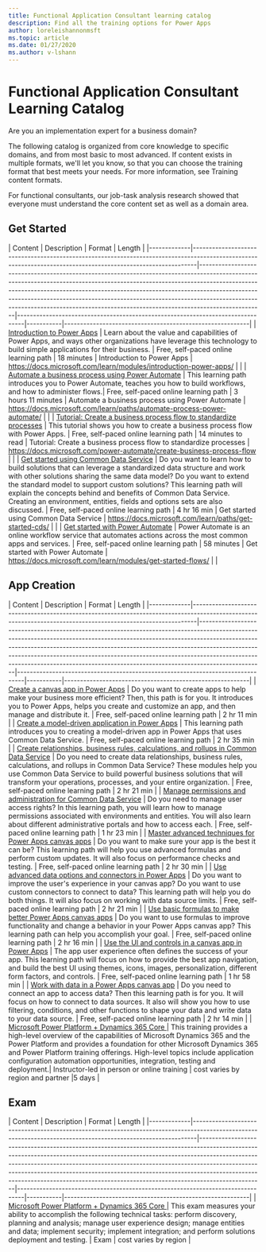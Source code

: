 ```yaml
---
title: Functional Application Consultant learning catalog
description: Find all the training options for Power Apps
author: loreleishannonmsft
ms.topic: article
ms.date: 01/27/2020
ms.author: v-lshann
---
```


# Functional Application Consultant Learning Catalog

Are you an implementation expert for a business domain? 

The following catalog is organized from core knowledge to specific domains, and from most basic to most advanced. If content exists in multiple formats, we'll let you know, so that you can choose the training format that best meets your needs. For more information, see Training content formats. 

For functional consultants, our job-task analysis research showed that everyone must understand the core content set as well as a domain area. 

## Get Started<a name="get-started"></a>
| Content  | Description  | Format   | Length    | 
|-------------|-------------------------------------------------------------------------------------------------------------------------------------------------------------|--------------------------------------------------------------------------------------------------------------------------------------------------------------------------------------------------------------------------------------------------------------------------------------------------------------------------------------------------------------------------------------------------------------------------|--------------------------------------------------------------------------------|-----------|----------------------------------------------------------|
| [Introduction to Power Apps](https://docs.microsoft.com/learn/modules/introduction-power-apps/)                                              | Learn about the value and capabilities of Power Apps, and ways other organizations have leverage this technology to build simple applications for their business.  | Free, self-paced online learning path | 18 minutes         | Introduction to Power Apps                                         | https://docs.microsoft.com/learn/modules/introduction-power-apps/       |   |
| [Automate a business process using Power Automate](https://docs.microsoft.com/learn/paths/automate-process-power-automate/)                 | This learning path introduces you to Power Automate, teaches you how to build workflows, and how to administer flows.| Free, self-paced online learning path | 3 hours 11 minutes | Automate a business process using Power Automate                  | https://docs.microsoft.com/learn/paths/automate-process-power-automate/ |   |
| [Tutorial: Create a business process flow to standardize processes](https://docs.microsoft.com/power-automate/create-business-process-flow) | This tutorial shows you how to create a business process flow with Power Apps.  | Free, self-paced online learning path | 14 minutes to read | Tutorial: Create a business process flow to standardize processes | https://docs.microsoft.com/power-automate/create-business-process-flow  |   |
| [Get started using Common Data Service](https://docs.microsoft.com/learn/paths/get-started-cds/)                                            | Do you want to learn how to build solutions that can leverage a standardized data structure and work with other solutions sharing the same data model? Do you want to extend the standard model to support custom solutions? This learning path will explain the concepts behind and benefits of Common Data Service. Creating an environment, entities, fields and options sets are also discussed. | Free, self-paced online learning path | 4 hr 16 min        | Get started using Common Data Service                             | https://docs.microsoft.com/learn/paths/get-started-cds/                 |   |
| [Get started with Power Automate](https://docs.microsoft.com/learn/modules/get-started-flows/)                                              | Power Automate is an online workflow service that automates actions across the most common apps and services.        | Free, self-paced online learning path | 58 minutes         | Get started with Power Automate                                   | https://docs.microsoft.com/learn/modules/get-started-flows/             |   |
## App Creation<a name="app-creation"></a>
| Content  | Description  | Format   | Length    | 
|-------------|-------------------------------------------------------------------------------------------------------------------------------------------------------------|--------------------------------------------------------------------------------------------------------------------------------------------------------------------------------------------------------------------------------------------------------------------------------------------------------------------------------------------------------------------------------------------------------------------------|--------------------------------------------------------------------------------|-----------|----------------------------------------------------------|
| [Create a canvas app in Power Apps](https://docs.microsoft.com/learn/paths/create-powerapps/)                                                                              | Do you want to create apps to help make your business more efficient? Then, this path is for you. It introduces you to Power Apps, helps you create and customize an app, and then manage and distribute it.                                                                  | Free, self-paced online learning path | 2 hr 11 min |
| [Create a model-driven application in Power Apps](https://docs.microsoft.com/learn/paths/create-app-models-business-processes/)                                            | This learning path introduces you to creating a model-driven app in Power Apps that uses Common Data Service.                                                                                                                                                                 | Free, self-paced online learning path | 2 hr 35 min |
| [Create relationships, business rules, calculations, and rollups in Common Data Service](https://docs.microsoft.com/learn/paths/create-relationships-common-data-service/) | Do you need to create data relationships, business rules, calculations, and rollups in Common Data Service? These modules help you use Common Data Service to build powerful business solutions that will transform your operations, processes, and your entire organization. | Free, self-paced online learning path | 2 hr 21 min |
| [Manage permissions and administration for Common Data Service](https://docs.microsoft.com/learn/paths/manage-permissions-administration-common-data-service/)             | Do you need to manage user access rights? In this learning path, you will learn how to manage permissions associated with environments and entities. You will also learn about different administrative portals and how to access each.                                       | Free, self-paced online learning path | 1 hr 23 min |
| [Master advanced techniques for Power Apps canvas apps](https://docs.microsoft.com/learn/paths/understand-advanced-topics/)                                                | Do you want to make sure your app is the best it can be? This learning path will help you use advanced formulas and perform custom updates. It will also focus on performance checks and testing.                                                                             | Free, self-paced online learning path | 2 hr 30 min |
| [Use advanced data options and connectors in Power Apps](https://docs.microsoft.com/learn/paths/advanced-data-options-and-connectors/)                                     | Do you want to improve the user's experience in your canvas app? Do you want to use custom connectors to connect to data? This learning path will help you do both things. It will also focus on working with data source limits.                                             | Free, self-paced online learning path | 2 hr 21 min |
| [Use basic formulas to make better Power Apps canvas apps](https://docs.microsoft.com/learn/paths/use-basic-formulas-powerapps-canvas-app/)                                | Do you want to use formulas to improve functionality and change a behavior in your Power Apps canvas app? This learning path can help you accomplish your goal.                                                                                                               | Free, self-paced online learning path | 2 hr 16 min |
| [Use the UI and controls in a canvas app in Power Apps](https://docs.microsoft.com/learn/paths/ui-controls-canvas-app-powerapps/)                                          | The app user experience often defines the success of your app. This learning path will focus on how to provide the best app navigation, and build the best UI using themes, icons, images, personalization, different form factors, and controls.                             | Free, self-paced online learning path | 1 hr 58 min |
| [Work with data in a Power Apps canvas app](https://docs.microsoft.com/learn/paths/work-with-data-in-a-canvas-app/)                                                        | Do you need to connect an app to access data? Then this learning path is for you. It will focus on how to connect to data sources. It also will show you how to use filtering, conditions, and other functions to shape your data and write data to your data source.         | Free, self-paced online learning path | 2 hr 14 min |
| [Microsoft Power Platform + Dynamics 365 Core ](https://docs.microsoft.com/en-us/learn/certifications/courses/mb-200t00) |	This training provides a high-level overview of the capabilities of Microsoft Dynamics 365 and the Power Platform and provides a foundation for other Microsoft Dynamics 365 and Power Platform training offerings. High-level topics include application configuration  automation opportunities, integration, testing and deployment.|	Instructor-led in person or online training | cost varies by region and partner	|5 days |

## Exam<a name="exam"></a>
| Content  | Description  | Format   | Length    | 
|-------------|-------------------------------------------------------------------------------------------------------------------------------------------------------------|--------------------------------------------------------------------------------------------------------------------------------------------------------------------------------------------------------------------------------------------------------------------------------------------------------------------------------------------------------------------------------------------------------------------------|--------------------------------------------------------------------------------|-----------|----------------------------------------------------------|
| [Microsoft Power Platform + Dynamics 365 Core ](https://docs.microsoft.com/en-us/learn/certifications/exams/mb-200?wt.mc_id=learningredirect_certs-web-wwl)|	This exam measures your ability to accomplish the following technical tasks: perform discovery, planning and analysis; manage user experience design; manage entities and data; implement security; implement integration; and perform solutions deployment and testing. |	Exam | cost varies by region |